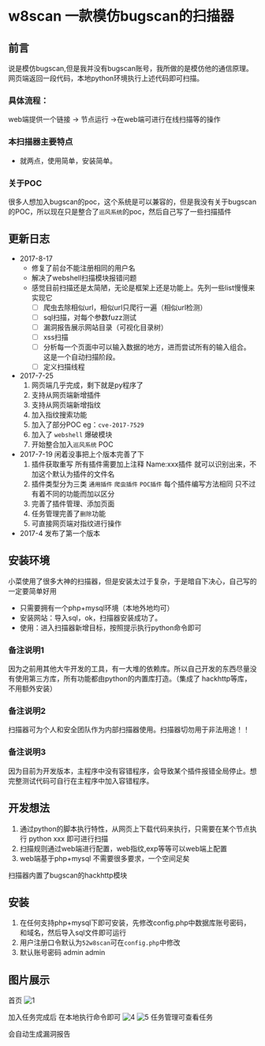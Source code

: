 # w8scan 一款模仿bugscan的扫描器

## 前言
说是模仿bugscan,但是我并没有bugscan账号，我所做的是模仿他的通信原理。网页端返回一段代码，本地python环境执行上述代码即可扫描。
### 具体流程：
web端提供一个链接 -> 节点运行 ->在web端可进行在线扫描等的操作

### 本扫描器主要特点
- 就两点，使用简单，安装简单。

### 关于POC
很多人想加入bugscan的poc，这个系统是可以兼容的，但是我没有关于bugscan的POC，所以现在只是整合了`巡风系统`的poc，然后自己写了一些扫描插件

## 更新日志
- 2017-8-17
    - 修复了前台不能注册相同的用户名
    - 解决了webshell扫描模块报错问题
    - 感觉目前扫描还是太简陋，无论是框架上还是功能上。先列一些list慢慢来实现它
        - [ ] 爬虫去除相似url，相似url只爬行一遍（相似url检测）
        - [ ] sql扫描，对每个参数fuzz测试
        - [ ] 漏洞报告展示网站目录（可视化目录树）
        - [ ] xss扫描
        - [ ] 分析每一个页面中可以输入数据的地方，进而尝试所有的输入组合。这是一个自动扫描阶段。
        - [ ] 定义扫描线程

- 2017-7-25
    1. 网页端几乎完成，剩下就是py程序了
    2. 支持从网页端新增插件
    3. 支持从网页端新增指纹
    4. 加入指纹搜索功能
    5. 加入了部分POC eg：`cve-2017-7529` 
    6. 加入了 `webshell` 爆破模块
    7. 开始整合加入`巡风系统` POC
- 2017-7-19 闲着没事把上个版本完善了下
    1. 插件获取重写 所有插件需要加上注释 Name:xxx插件 就可以识别出来，不加这个默认为插件的文件名
    2. 插件类型分为三类 `通用插件` `爬虫插件` `POC插件` 每个插件编写方法相同 只不过有着不同的功能而加以区分
    3. 完善了插件管理、添加页面
    4. 任务管理完善了`删除`功能
    5. 可直接网页端对指纹进行操作
- 2017-4 发布了第一个版本
## 安装环境
小菜使用了很多大神的扫描器，但是安装太过于复杂，于是暗自下决心，自己写的一定要简单好用

- 只需要拥有一个php+mysql环境（本地外地均可）
- 安装网站：导入sql，ok，扫描器安装成功了。
- 使用：进入扫描器新增目标，按照提示执行python命令即可

### 备注说明1
因为之前用其他大牛开发的工具，有一大堆的依赖库。所以自己开发的东西尽量没有使用第三方库，所有功能都由python的内置库打造。（集成了 hackhttp等库，不用额外安装）

### 备注说明2
扫描器可为个人和安全团队作为内部扫描器使用。扫描器切勿用于非法用途！！

### 备注说明3
因为目前为开发版本，主程序中没有容错程序，会导致某个插件报错全局停止。想完整测试代码可自行在主程序中加入容错程序。

## 开发想法
1. 通过python的脚本执行特性，从网页上下载代码来执行，只需要在某个节点执行 python xxx 即可进行扫描  
2. 扫描规则通过web端进行配置，web指纹,exp等等可以web端上配置 
3. web端基于php+mysql 不需要很多要求，一个空间足矣

扫描器内置了bugscan的hackhttp模块

## 安装
1. 在任何支持php+mysql下即可安装，先修改config.php中数据库账号密码，和域名，然后导入sql文件即可运行
2. 用户注册口令默认为`52w8scan`可在`config.php`中修改
3. 默认账号密码 admin admin

## 图片展示
首页
![1](https://user-images.githubusercontent.com/18695984/27781327-f4cfc320-5fff-11e7-81be-c5281c140551.jpg)

加入任务完成后 在本地执行命令即可
![4](https://user-images.githubusercontent.com/18695984/27781403-4bb7451e-6000-11e7-97a1-08698042f052.jpg)
![5](https://user-images.githubusercontent.com/18695984/27781404-4bba7a90-6000-11e7-8ce4-8a0464fc55e0.jpg)
任务管理可查看任务

会自动生成漏洞报告